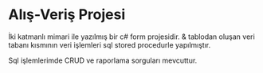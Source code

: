 
# Alış-Veriş Projesi

İki katmanlı mimari ile yazılmış bir c# form projesidir. & tablodan oluşan veri tabanı kısmının veri işlemleri sql stored procedurle yapılmıştır.

Sql işlemlerimde CRUD ve raporlama sorguları mevcuttur.
